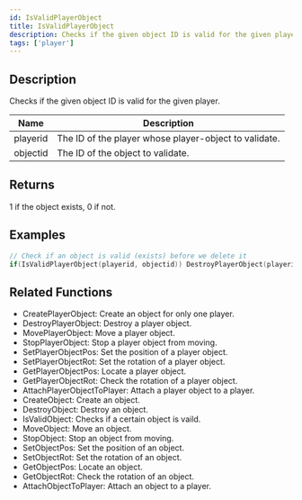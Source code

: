 ```yaml
---
id: IsValidPlayerObject
title: IsValidPlayerObject
description: Checks if the given object ID is valid for the given player.
tags: ['player']
---
```


## Description

Checks if the given object ID is valid for the given player.


| Name | Description |
|------|-------------|
|playerid | The ID of the player whose player-object to validate.|
|objectid | The ID of the object to validate.|


## Returns

1 if the object exists, 0 if not.


## Examples


```c
// Check if an object is valid (exists) before we delete it
if(IsValidPlayerObject(playerid, objectid)) DestroyPlayerObject(playerid, objectid);
```


## Related Functions


-  CreatePlayerObject: Create an object for only one player.
-  DestroyPlayerObject: Destroy a player object.
-  MovePlayerObject: Move a player object.
-  StopPlayerObject: Stop a player object from moving.
-  SetPlayerObjectPos: Set the position of a player object.
-  SetPlayerObjectRot: Set the rotation of a player object.
-  GetPlayerObjectPos: Locate a player object.
-  GetPlayerObjectRot: Check the rotation of a player object.
-  AttachPlayerObjectToPlayer: Attach a player object to a player.
-  CreateObject: Create an object.
-  DestroyObject: Destroy an object.
-  IsValidObject: Checks if a certain object is vaild.
-  MoveObject: Move an object.
-  StopObject: Stop an object from moving.
-  SetObjectPos: Set the position of an object.
-  SetObjectRot: Set the rotation of an object.
-  GetObjectPos: Locate an object.
-  GetObjectRot: Check the rotation of an object.
-  AttachObjectToPlayer: Attach an object to a player.